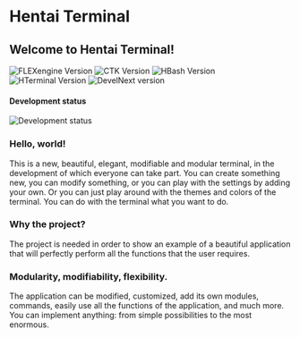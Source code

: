 # Hentai Terminal
## Welcome to Hentai Terminal!

![FLEXengine Version](https://img.shields.io/badge/FLEXengine-8.1.314-brightgreen) ![CTK Version](https://img.shields.io/badge/CTK-1.3.207-brightgreen) ![HBash Version](https://img.shields.io/badge/Hentai%20Bash-2.0.010-blueviolet) ![HTerminal Version](https://img.shields.io/badge/Hentai%20Terminal-2.0.010-blueviolet) ![DevelNext version](https://img.shields.io/badge/DevelNext%20Version-16.7.0-blue)

#### Development status
![Development status](https://img.shields.io/badge/Already%20done-73%20%25-yellowgreen)

### Hello, world!

This is a new, beautiful, elegant, modifiable and modular terminal, in the development of which everyone can take part. You can create something new, you can modify something, or you can play with the settings by adding your own. Or you can just play around with the themes and colors of the terminal. You can do with the terminal what you want to do.

### Why the project?

The project is needed in order to show an example of a beautiful application that will perfectly perform all the functions that the user requires.

### Modularity, modifiability, flexibility.

The application can be modified, customized, add its own modules, commands, easily use all the functions of the application, and much more. You can implement anything: from simple possibilities to the most enormous.
